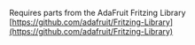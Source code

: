 Requires parts from the AdaFruit Fritzing Library [https://github.com/adafruit/Fritzing-Library](https://github.com/adafruit/Fritzing-Library)
